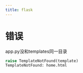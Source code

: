 ```yaml
---
title: flask
---
```


# 错误
app.py没和templates同一目录
``` python
raise TemplateNotFound(template)
TemplateNotFound: home.html
```